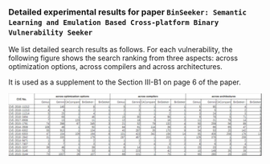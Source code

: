 ### Detailed experimental results for paper `BinSeeker: Semantic Learning and Emulation Based Cross-platform Binary Vulnerability Seeker`

We list detailed search results as follows. For each vulnerability, the following figure shows the search ranking from three aspects: across optimization options, across compilers and across architectures. 

It is used as a supplement to the Section III-B1 on page 6 of the paper.
    

![avatar](./results/results.png)
